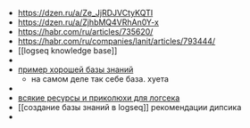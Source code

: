 - https://dzen.ru/a/Ze_JjRDJVCtyKQTI
- https://dzen.ru/a/ZjhbMQ4VRhAn0Y-x
- https://habr.com/ru/articles/735620/
- https://habr.com/ru/companies/lanit/articles/793444/
- [[logseq knowledge base]]
-
- [пример хорошей базы знаний](https://savolla.github.io/cortex/#/page/savolla's%20zettelkasten)
	- на самом деле так себе база. хуета
-
- [всякие ресурсы и приколюхи для логсека](https://github.com/logseq/awesome-logseq)
- [[создание базы знаний в logseq]] рекомендации дипсика
-